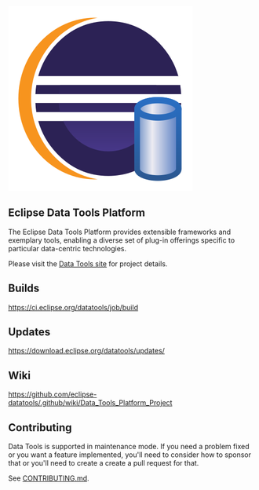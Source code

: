 ![Data Tools Banner](/images/dtp.svg)

## Eclipse Data Tools Platform

The Eclipse Data Tools Platform provides extensible frameworks and exemplary tools, enabling a diverse set of plug-in offerings specific to particular data-centric technologies.

Please visit the [Data Tools site](https://www.eclipse.org/datatools/) for project details.

## Builds

https://ci.eclipse.org/datatools/job/build

## Updates

https://download.eclipse.org/datatools/updates/

## Wiki

https://github.com/eclipse-datatools/.github/wiki/Data_Tools_Platform_Project

## Contributing

Data Tools is supported in maintenance mode.
If you need a problem fixed or you want a feature implemented,
you'll need to consider how to sponsor that
or you'll need to create a create a pull request for that.

See [CONTRIBUTING.md](/CONTRIBUTING.md).
